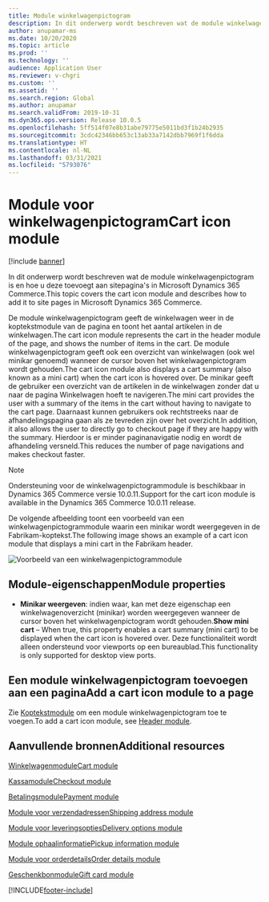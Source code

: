 ```yaml
---
title: Module winkelwagenpictogram
description: In dit onderwerp wordt beschreven wat de module winkelwagenpictogram is en hoe u deze toevoegt aan sitepagina's in Microsoft Dynamics 365 Commerce.
author: anupamar-ms
ms.date: 10/20/2020
ms.topic: article
ms.prod: ''
ms.technology: ''
audience: Application User
ms.reviewer: v-chgri
ms.custom: ''
ms.assetid: ''
ms.search.region: Global
ms.author: anupamar
ms.search.validFrom: 2019-10-31
ms.dyn365.ops.version: Release 10.0.5
ms.openlocfilehash: 5ff514f07e8b31abe79775e5011bd3f1b24b2935
ms.sourcegitcommit: 3cdc42346bb653c13ab33a7142dbb7969f1f6dda
ms.translationtype: HT
ms.contentlocale: nl-NL
ms.lasthandoff: 03/31/2021
ms.locfileid: "5793076"
---
```

# <a name="cart-icon-module"></a><span data-ttu-id="b2cc1-103">Module voor winkelwagenpictogram</span><span class="sxs-lookup"><span data-stu-id="b2cc1-103">Cart icon module</span></span>

[!include [banner](includes/banner.md)]

<span data-ttu-id="b2cc1-104">In dit onderwerp wordt beschreven wat de module winkelwagenpictogram is en hoe u deze toevoegt aan sitepagina's in Microsoft Dynamics 365 Commerce.</span><span class="sxs-lookup"><span data-stu-id="b2cc1-104">This topic covers the cart icon module and describes how to add it to site pages in Microsoft Dynamics 365 Commerce.</span></span>

<span data-ttu-id="b2cc1-105">De module winkelwagenpictogram geeft de winkelwagen weer in de koptekstmodule van de pagina en toont het aantal artikelen in de winkelwagen.</span><span class="sxs-lookup"><span data-stu-id="b2cc1-105">The cart icon module represents the cart in the header module of the page, and shows the number of items in the cart.</span></span> <span data-ttu-id="b2cc1-106">De module winkelwagenpictogram geeft ook een overzicht van winkelwagen (ook wel minikar genoemd) wanneer de cursor boven het winkelwagenpictogram wordt gehouden.</span><span class="sxs-lookup"><span data-stu-id="b2cc1-106">The cart icon module also displays a cart summary (also known as a mini cart) when the cart icon is hovered over.</span></span> <span data-ttu-id="b2cc1-107">De minikar geeft de gebruiker een overzicht van de artikelen in de winkelwagen zonder dat u naar de pagina Winkelwagen hoeft te navigeren.</span><span class="sxs-lookup"><span data-stu-id="b2cc1-107">The mini cart provides the user with a summary of the items in the cart without having to navigate to the cart page.</span></span> <span data-ttu-id="b2cc1-108">Daarnaast kunnen gebruikers ook rechtstreeks naar de afhandelingspagina gaan als ze tevreden zijn over het overzicht.</span><span class="sxs-lookup"><span data-stu-id="b2cc1-108">In addition, it also allows the user to directly go to checkout page if they are happy with the summary.</span></span> <span data-ttu-id="b2cc1-109">Hierdoor is er minder paginanavigatie nodig en wordt de afhandeling versneld.</span><span class="sxs-lookup"><span data-stu-id="b2cc1-109">This reduces the number of page navigations and makes checkout faster.</span></span> 

> [!NOTE]
> <span data-ttu-id="b2cc1-110">Ondersteuning voor de winkelwagenpictogrammodule is beschikbaar in Dynamics 365 Commerce versie 10.0.11.</span><span class="sxs-lookup"><span data-stu-id="b2cc1-110">Support for the cart icon module is available in the Dynamics 365 Commerce 10.0.11 release.</span></span>

<span data-ttu-id="b2cc1-111">De volgende afbeelding toont een voorbeeld van een winkelwagenpictogrammodule waarin een minikar wordt weergegeven in de Fabrikam-koptekst.</span><span class="sxs-lookup"><span data-stu-id="b2cc1-111">The following image shows an example of a cart icon module that displays a mini cart in the Fabrikam header.</span></span>

![Voorbeeld van een winkelwagenpictogrammodule](./media/ecommerce-Minicart.PNG)

## <a name="module-properties"></a><span data-ttu-id="b2cc1-113">Module-eigenschappen</span><span class="sxs-lookup"><span data-stu-id="b2cc1-113">Module properties</span></span>

- <span data-ttu-id="b2cc1-114">**Minikar weergeven**: indien waar, kan met deze eigenschap een winkelwagenoverzicht (minikar) worden weergegeven wanneer de cursor boven het winkelwagenpictogram wordt gehouden.</span><span class="sxs-lookup"><span data-stu-id="b2cc1-114">**Show mini cart** – When true, this property enables a cart summary (mini cart) to be displayed when the cart icon is hovered over.</span></span> <span data-ttu-id="b2cc1-115">Deze functionaliteit wordt alleen ondersteund voor viewports op een bureaublad.</span><span class="sxs-lookup"><span data-stu-id="b2cc1-115">This functionality is only supported for desktop view ports.</span></span>

## <a name="add-a-cart-icon-module-to-a-page"></a><span data-ttu-id="b2cc1-116">Een module winkelwagenpictogram toevoegen aan een pagina</span><span class="sxs-lookup"><span data-stu-id="b2cc1-116">Add a cart icon module to a page</span></span>

<span data-ttu-id="b2cc1-117">Zie [Koptekstmodule](author-header-module.md) om een module winkelwagenpictogram toe te voegen.</span><span class="sxs-lookup"><span data-stu-id="b2cc1-117">To add a cart icon module, see [Header module](author-header-module.md).</span></span>

## <a name="additional-resources"></a><span data-ttu-id="b2cc1-118">Aanvullende bronnen</span><span class="sxs-lookup"><span data-stu-id="b2cc1-118">Additional resources</span></span>

[<span data-ttu-id="b2cc1-119">Winkelwagenmodule</span><span class="sxs-lookup"><span data-stu-id="b2cc1-119">Cart module</span></span>](add-cart-module.md)

[<span data-ttu-id="b2cc1-120">Kassamodule</span><span class="sxs-lookup"><span data-stu-id="b2cc1-120">Checkout module</span></span>](add-checkout-module.md)

[<span data-ttu-id="b2cc1-121">Betalingsmodule</span><span class="sxs-lookup"><span data-stu-id="b2cc1-121">Payment module</span></span>](payment-module.md)

[<span data-ttu-id="b2cc1-122">Module voor verzendadressen</span><span class="sxs-lookup"><span data-stu-id="b2cc1-122">Shipping address module</span></span>](ship-address-module.md)

[<span data-ttu-id="b2cc1-123">Module voor leveringsopties</span><span class="sxs-lookup"><span data-stu-id="b2cc1-123">Delivery options module</span></span>](delivery-options-module.md)

[<span data-ttu-id="b2cc1-124">Module ophaalinformatie</span><span class="sxs-lookup"><span data-stu-id="b2cc1-124">Pickup information module</span></span>](pickup-info-module.md)

[<span data-ttu-id="b2cc1-125">Module voor orderdetails</span><span class="sxs-lookup"><span data-stu-id="b2cc1-125">Order details module</span></span>](order-confirmation-module.md)

[<span data-ttu-id="b2cc1-126">Geschenkbonmodule</span><span class="sxs-lookup"><span data-stu-id="b2cc1-126">Gift card module</span></span>](add-giftcard.md)


[!INCLUDE[footer-include](../includes/footer-banner.md)]